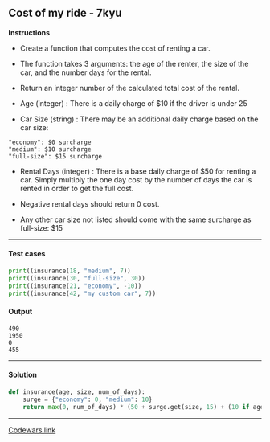 ## Cost of my ride - 7kyu

**Instructions**

- Create a function that computes the cost of renting a car. 

- The function takes 3 arguments: the age of the renter, the size of the car, and the number days for the rental. 

- Return an integer number of the calculated total cost of the rental.

- Age (integer) : There is a daily charge of $10 if the driver is under 25

- Car Size (string) : There may be an additional daily charge based on the car size:

```
"economy": $0 surcharge
"medium": $10 surcharge
"full-size": $15 surcharge
```

- Rental Days (integer) : There is a base daily charge of $50 for renting a car. Simply multiply the one day cost by the number of days the car is rented in order to get the full cost.

- Negative rental days should return 0 cost.

- Any other car size not listed should come with the same surcharge as full-size: $15

---

#### Test cases

```python
print((insurance(18, "medium", 7))
print((insurance(30, "full-size", 30))
print((insurance(21, "economy", -10))
print((insurance(42, "my custom car", 7))
```

#### Output 
```
490
1950
0
455
```

---

#### Solution

```python
def insurance(age, size, num_of_days):
    surge = {"economy": 0, "medium": 10}
    return max(0, num_of_days) * (50 + surge.get(size, 15) + (10 if age < 25 else 0))
```

---

[Codewars link](https://www.codewars.com/kata/586430a5b3a675296a000395)
